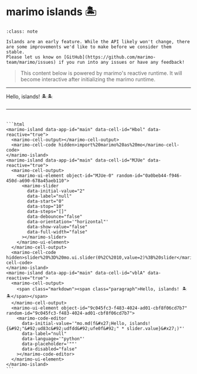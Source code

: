 # marimo islands 🏝️

<!-- marimo js/ccs -->
<script
  type="module"
  src="https://cdn.jsdelivr.net/npm/@marimo-team/islands@0.5.0/dist/init.js"
></script>
<link
  href="https://cdn.jsdelivr.net/npm/@marimo-team/islands@0.5.0/dist/style.css"
  rel="stylesheet"
  crossorigin="anonymous"
/>
<!-- fonts -->
<link rel="preconnect" href="https://fonts.googleapis.com" />
<link rel="preconnect" href="https://fonts.gstatic.com" crossorigin />
<link
  href="https://fonts.googleapis.com/css2?family=Fira+Mono:wght@400;500;700&amp;family=Lora&amp;family=PT+Sans:wght@400;700&amp;display=swap"
  rel="stylesheet"
/>
<link
  rel="stylesheet"
  href="https://cdn.jsdelivr.net/npm/katex@0.16.10/dist/katex.min.css"
  integrity="sha384-wcIxkf4k558AjM3Yz3BBFQUbk/zgIYC2R0QpeeYb+TwlBVMrlgLqwRjRtGZiK7ww"
  crossorigin="anonymous"
/>

```{admonition} Preview
:class: note

Islands are an early feature. While the API likely won't change, there are some improvements we'd like to make before we consider them stable.
Please let us know on [GitHub](https://github.com/marimo-team/marimo/issues) if you run into any issues or have any feedback!
```

> This content below is powered by marimo's reactive runtime. It will become interactive after initializing the marimo runtime.

<hr/>

<marimo-island data-app-id="main" data-cell-id="Hbol" data-reactive="true">
  <marimo-cell-output></marimo-cell-output>
  <marimo-cell-code hidden>import%20marimo%20as%20mo</marimo-cell-code>
</marimo-island>
<marimo-island data-app-id="main" data-cell-id="MJUe" data-reactive="true">
  <marimo-cell-output>
    <marimo-ui-element object-id="MJUe-0" random-id="0a0beb44-f946-450d-a690-678a45aeb110">
      <marimo-slider
        data-initial-value="2"
        data-label="null"
        data-start="0"
        data-stop="10"
        data-steps="[]"
        data-debounce="false"
        data-orientation='"horizontal"'
        data-show-value="false"
        data-full-width="false"
      ></marimo-slider>
    </marimo-ui-element>
  </marimo-cell-output>
  <marimo-cell-code hidden>slider%20%3D%20mo.ui.slider(0%2C%2010,value=2)%3B%20slider</marimo-cell-code>
</marimo-island>
<marimo-island data-app-id="main" data-cell-id="vblA" data-reactive="true">
  <marimo-cell-output>
    <span class="markdown"><span class="paragraph">Hello, islands! 🏝️🏝️</span></span>
  </marimo-cell-output>
  <marimo-ui-element object-id="9c045fc3-f483-4024-ad01-cbf8f06cd7b7" random-id="9c045fc3-f483-4024-ad01-cbf8f06cd7b7">
    <marimo-code-editor
      data-initial-value='"mo.md(f&#x27;Hello, islands! {&#92;"&#92;ud83c&#92;udfdd&#92;ufe0f&#92;" * slider.value}&#x27;)"'
      data-label="null"
      data-language='"python"'
      data-placeholder='""'
      data-disabled="false"
    ></marimo-code-editor>
  </marimo-ui-element>
</marimo-island>

<hr style="margin: 20px 0;" />

````{dropdown} See the HTML

```html
<marimo-island data-app-id="main" data-cell-id="Hbol" data-reactive="true">
  <marimo-cell-output></marimo-cell-output>
  <marimo-cell-code hidden>import%20marimo%20as%20mo</marimo-cell-code>
</marimo-island>
<marimo-island data-app-id="main" data-cell-id="MJUe" data-reactive="true">
  <marimo-cell-output>
    <marimo-ui-element object-id="MJUe-0" random-id="0a0beb44-f946-450d-a690-678a45aeb110">
      <marimo-slider
        data-initial-value="2"
        data-label="null"
        data-start="0"
        data-stop="10"
        data-steps="[]"
        data-debounce="false"
        data-orientation='"horizontal"'
        data-show-value="false"
        data-full-width="false"
      ></marimo-slider>
    </marimo-ui-element>
  </marimo-cell-output>
  <marimo-cell-code hidden>slider%20%3D%20mo.ui.slider(0%2C%2010,value=2)%3B%20slider</marimo-cell-code>
</marimo-island>
<marimo-island data-app-id="main" data-cell-id="vblA" data-reactive="true">
  <marimo-cell-output>
    <span class="markdown"><span class="paragraph">Hello, islands! 🏝️🏝️</span></span>
  </marimo-cell-output>
  <marimo-ui-element object-id="9c045fc3-f483-4024-ad01-cbf8f06cd7b7" random-id="9c045fc3-f483-4024-ad01-cbf8f06cd7b7">
    <marimo-code-editor
      data-initial-value='"mo.md(f&#x27;Hello, islands! {&#92;"&#92;ud83c&#92;udfdd&#92;ufe0f&#92;" * slider.value}&#x27;)"'
      data-label="null"
      data-language='"python"'
      data-placeholder='""'
      data-disabled="false"
    ></marimo-code-editor>
  </marimo-ui-element>
</marimo-island>
```

````
